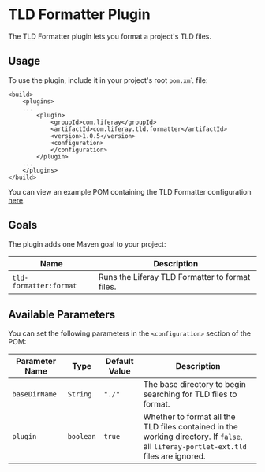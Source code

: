 # TLD Formatter Plugin [](id=tld-formatter-plugin)

The TLD Formatter plugin lets you format a project's TLD files.

## Usage [](id=usage)

To use the plugin, include it in your project's root `pom.xml` file:

    <build>
        <plugins>
        ...
            <plugin>
                <groupId>com.liferay</groupId>
                <artifactId>com.liferay.tld.formatter</artifactId>
                <version>1.0.5</version>
                <configuration>
                </configuration>
            </plugin>
        ...
        </plugins>
    </build>

You can view an example POM containing the TLD Formatter configuration
[here](https://github.com/liferay/liferay-portal/blob/master/modules/util/tld-formatter/samples/pom.xml).

## Goals [](id=goals)

The plugin adds one Maven goal to your project:

Name | Description
---- | -----------
`tld-formatter:format` | Runs the Liferay TLD Formatter to format files.

## Available Parameters [](id=available-parameters)

You can set the following parameters in the `<configuration>` section of the
POM:

Parameter Name | Type | Default Value | Description
------------- | ---- | ------------- | -----------
`baseDirName` | `String` | `"./"` | The base directory to begin searching for TLD files to format.
`plugin` | `boolean` | `true` | Whether to format all the TLD files contained in the working directory. If `false`, all `liferay-portlet-ext.tld` files are ignored.
